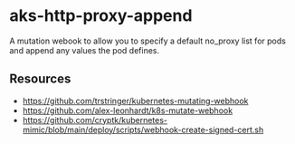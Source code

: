 # aks-http-proxy-append
A mutation webook to allow you to specify a default no_proxy list for pods and append any values the pod defines.

## Resources
* https://github.com/trstringer/kubernetes-mutating-webhook
* https://github.com/alex-leonhardt/k8s-mutate-webhook
* https://github.com/cryptk/kubernetes-mimic/blob/main/deploy/scripts/webhook-create-signed-cert.sh